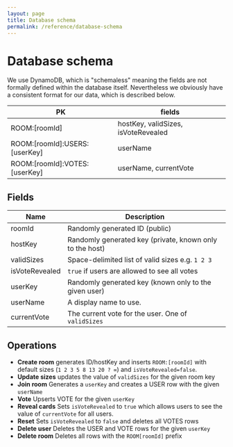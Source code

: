```yaml
---
layout: page
title: Database schema
permalink: /reference/database-schema
---
```


# Database schema

We use DynamoDB, which is "schemaless" meaning the fields are not formally defined within the database itself. Nevertheless we obviously have a consistent format for our data, which is described below.

| PK                            | fields                              |
| ----------------------------- | ----------------------------------- |
| ROOM:[roomId]                 | hostKey, validSizes, isVoteRevealed |
| ROOM:[roomId]:USERS:[userKey] | userName                            |
| ROOM:[roomId]:VOTES:[userKey] | userName, currentVote               |

## Fields

| Name           | Description                                              |
| -------------- | -------------------------------------------------------- |
| roomId         | Randomly generated ID (public)                           |
| hostKey        | Randomly generated key (private, known only to the host) |
| validSizes     | Space-delimited list of valid sizes e.g. `1 2 3`         |
| isVoteRevealed | `true` if users are allowed to see all votes             |
| userKey        | Randomly generated key (known only to the given user)    |
| userName       | A display name to use.                                   |
| currentVote    | The current vote for the user. One of `validSizes`       |

## Operations

- **Create room** generates ID/hostKey and inserts `ROOM:[roomId]` with default sizes (`1 2 3 5 8 13 20 ? ∞`) and `isVoteRevealed=false`.
- **Update sizes** updates the value of `validSizes` for the given room key
- **Join room** Generates a `userKey` and creates a USER row with the given `userName`
- **Vote** Upserts VOTE for the given `userKey`
- **Reveal cards** Sets `isVoteRevealed` to `true` which allows users to see the value of `currentVote` for all users.
- **Reset** Sets `isVoteRevealed` to `false` and deletes all VOTES rows
- **Delete user** Deletes the USER and VOTE rows for the given `userKey`
- **Delete room** Deletes all rows with the `ROOM[roomId]` prefix
